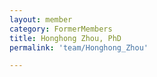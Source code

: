 ```yaml
---
layout: member
category: FormerMembers
title: Honghong Zhou, PhD
permalink: 'team/Honghong_Zhou'

---
```

